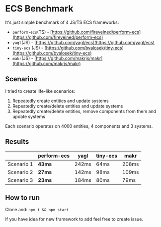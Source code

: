 # ECS Benchmark

It's just simple benchmark of 4 JS/TS ECS frameworks: 

 - `perform-ecs`(TS) - [https://github.com/fireveined/perform-ecs](https://github.com/fireveined/perform-ecs)
 - `yagl`(JS) - [https://github.com/yagl/ecs](https://github.com/yagl/ecs)
 - `tiny-ecs` (JS) - [https://github.com/bvalosek/tiny-ecs](https://github.com/bvalosek/tiny-ecs)
 - `makr`(JS) - [https://github.com/makrjs/makr](https://github.com/makrjs/makr)

## Scenarios

I tried to create life-like scenarios:
1. Repeatedly create entities and update systems 
2. Repeatedly create/delete entities and update systems 
3. Repeatedly create/delete entities, remove components from them and update systems

Each scenario operates on 4000 entities, 4 components and 3 systems.

## Results
|  | perform-ecs | yagl | tiny-ecs | makr 
|--|--|--|--|--|
| Scenario 1 |     **43ms**   |  242ms | 64ms | 208ms
| Scenario 2 |     **27ms**   | 142ms | 98ms | 109ms
| Scenario 3 |     **23ms**   | 184ms | 80ms | 79ms

## How to run

Clone and: 
`npm i && npm start`

If you have idea for new framework to add feel free to create issue.
